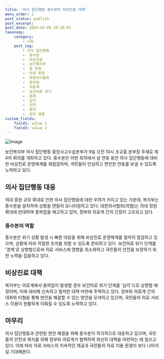 ```yaml
---
title: '의사 집단행동 중수본의 비상진료 대책'
menu_order: 1
post_status: publish
post_excerpt: 
post_date: 2024-02-09 20:20:03
taxonomy:
    category:
        - 사회
    post_tag:
        - 의사 집단행동
        -  중수본
        -  비상진료
        -  보건복지부
        -  설 연휴
        -  의대 증원
        -  대한의사협회
        -  총파업
        -  의료계
        -  보건의료 위기
        -  경계
        -  심각
        -  안전
        -  복지
        -  현안 해결
custom_fields:
    field1: value 1
    field2: value 2
---
```


![Image](https://imgnews.pstatic.net/image/417/2024/02/09/0000980839_001_20240209142901414.jpg?type=w647)

보건복지부 의사 집단행동 중앙사고수습본부가 9일 오전 10시 조규홍 본부장 주재로 제4차 회의를 개최하고 있다. 중수본은 이번 회의에서 설 연휴 동안 의사 집단행동에 대비한 비상진료 운영체계를 재점검하며, 국민들이 안심하고 편안한 연휴를 보낼 수 있도록 노력하고 있다.
## 의사 집단행동 대응
의대 증원 규모 확대로 인한 의사 집단행동에 대한 우려가 커지고 있는 가운데, 복지부는 중수본을 설치하여 상황을 면밀히 모니터링하고 있다. 대한의사협회(의협)는 의대 정원 확대에 반대하며 총파업을 예고하고 있어, 정부와 의료계 간의 긴장이 고조되고 있다.
### 중수본의 역할
중수본은 위기 상황 발생 시 빠른 대응을 위해 비상진료 운영체계를 철저히 점검하고 있으며, 상황에 따라 적절한 조치를 취할 수 있도록 준비하고 있다. 보건의료 위기 단계를 '경계'로 상향함으로써 의료 서비스에 영향을 최소화하고 국민들의 안전을 보장하기 위한 노력을 집중하고 있다.
## 비상진료 대책
복지부는 의료계에서 총파업이 발생할 경우 보건의료 위기 단계를 '심각'으로 상향할 예정이며, 이에 대비해 신속하고 철저한 대책 마련에 주력하고 있다. 정부와 의료계 간의 대화와 타협을 통해 현안을 해결할 수 있는 방안을 모색하고 있으며, 국민들의 의료 서비스 이용이 원활하게 이뤄질 수 있도록 노력하고 있다.
## 마무리
의사 집단행동과 관련된 현안 해결을 위해 중수본이 적극적으로 대응하고 있으며, 국민들의 안전과 복지를 위해 정부와 의료계가 협력하여 최선의 대책을 마련하는 데 힘쓰고 있다. 이에 따라 의료 서비스의 지속적인 제공과 국민들의 의료 이용 환경이 보다 나아지길 기대해본다.
